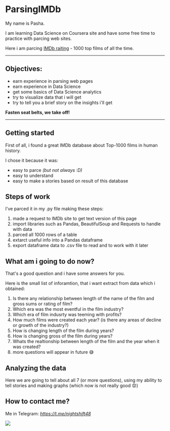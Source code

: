 # ParsingIMDb
My name is Pasha.

I am learning Data Science on Coursera site and have some free time to practice with parcing web sites.

Here i am parcing <a href='https://www.imdb.com/search/title/?groups=top_1000&sort=user_rating,desc&count=100&ref_=adv_nxt'>IMDb raiting</a> - 1000 top films of all the time.

<hr>

## Objectives:
* earn experience in parsing web pages
* earn experience in Data Science
* get some basics of Data Science analytics
* try to visualize data that i will get
* try to tell you a brief story on the insights i'll get

**Fasten seat belts, we take off!**

<hr>

## Getting started
First of all, i found a great IMDb database about Top-1000 films in human history.

I chose it because it was:
* easy to parce *(but not always :D)*
* easy to understand
* easy to make a stories based on result of this database

## Steps of work
I've parced it in my .py file making these steps:
1. made a request to IMDb site to get text version of this page
2. import libraries such as Pandas, BeautifulSoup and Requests to handle with data
3. parced all 1000 rows of a table
4. extarct useful info into a Pandas dataframe
5. export dataframe data to .csv file to read and to work with it later

## What am i going to do now?
That's a good question and i have some answers for you.

Here is the small list of inforamtion, that i want extract from data which i obtained:
1. Is there any relationship between length of the name of the film and gross sums or rating of film?
2. Which era was the most eventful in the film industry?
3. Which era of film indusrty was teeming with profits?
4. How much films were created each year? (is there any areas of decline or growth of the industry?)
5. How is changing length of the film during years?
6. How is changing gross of the film during years?
7. Whats the realtionship between length of the film and the year when it was created?
8. more questions will appear in future 😅

## Analyzing the data
Here we are going to tell about all 7 (or more questions), using my ability to tell stories and making graphs (which now is not really good 😟)

## How to contact me?
Me in Telegram: *https://t.me/nightshift48*

<img src = 'https://i.ytimg.com/vi/ih85LYvbDEM/maxresdefault.jpg'>
